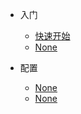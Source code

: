 * 入门

  * [快速开始](https://docsify.js.org/#/zh-cn/quickstart)
  * [None](zh-cn/more-pages.md)


* 配置
  * [None](zh-cn/configuration.md)
  * [None](zh-cn/more-pages.md)
